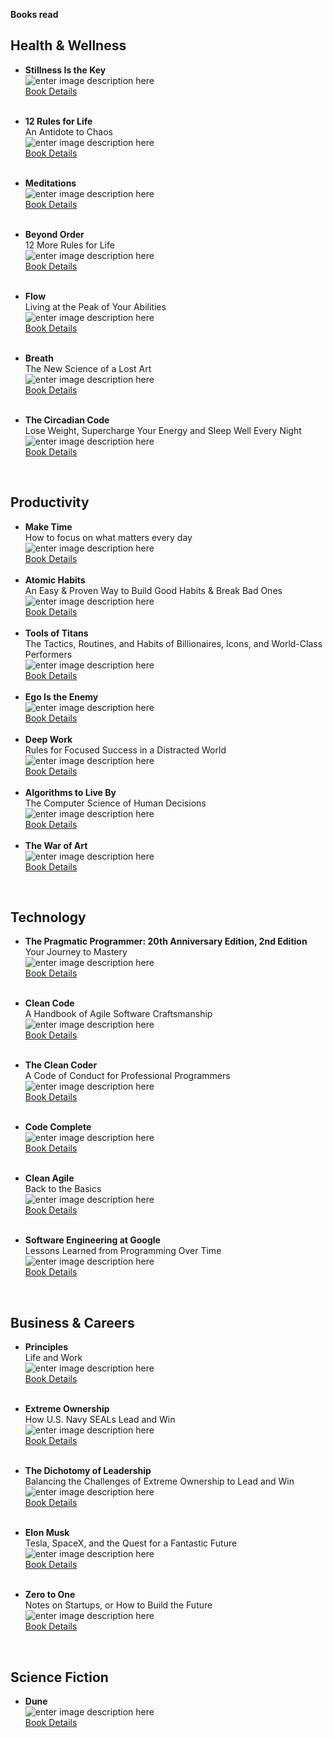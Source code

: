 **Books read**

## Health & Wellness

- **Stillness Is the Key** <br>
![enter image description here](https://m.media-amazon.com/images/I/41nLfY5CujL._SL500_.jpg)<br>
 [Book Details](https://www.amazon.com.mx/Stillness-Key-Ryan-Holiday/dp/0525538585/ref=sr_1_1?__mk_es_MX=%C3%85M%C3%85%C5%BD%C3%95%C3%91&crid=ZY0LMFB25U3X&keywords=Stillness+Is+the+Key&qid=1651784272&sprefix=stillness+is+the+key%2Caps%2C257&sr=8-1)
 <br><br>
- **12 Rules for Life** <br>
An Antidote to Chaos <br>
![enter image description here](https://m.media-amazon.com/images/I/41bK7Jt8k+L._SL500_.jpg)<br>
 [Book Details](https://www.amazon.com.mx/12-Rules-Life-Antidote-Chaos/dp/0345816021/ref=sr_1_1?__mk_es_MX=%C3%85M%C3%85%C5%BD%C3%95%C3%91&crid=31B98RYOQGDCV&keywords=12+Rules+for+Life+An+Antidote+to+Chaos&qid=1651781440&sprefix=12+rules+for+life+an+antidote+to+chaos%2Caps%2C144&sr=8-1)
<br><br>
- **Meditations** <br>
![enter image description here](https://m.media-amazon.com/images/I/51xKjW7Y1bL._SL500_.jpg)<br>
 [Book Details](https://www.amazon.com.mx/Meditations-Marcus-Aurelius/dp/0140449337/ref=sr_1_2?__mk_es_MX=%C3%85M%C3%85%C5%BD%C3%95%C3%91&crid=2GL1JAJCJGDCN&keywords=Meditations&qid=1651781483&sprefix=meditations%2Caps%2C127&sr=8-2)
<br><br>
- **Beyond Order** <br>
12 More Rules for Life <br>
![enter image description here](https://m.media-amazon.com/images/I/41Lp08-lwdL._SL500_.jpg)<br>
 [Book Details](https://www.amazon.com.mx/Beyond-Order-More-Rules-Life/dp/0593084640/ref=sr_1_1?__mk_es_MX=%C3%85M%C3%85%C5%BD%C3%95%C3%91&crid=3UN1C9T5Q2W94&keywords=Beyond+Order+12+More+Rules+for+Life&qid=1651779483&sprefix=beyond+order+12+more+rules+for+life%2Caps%2C130&sr=8-1)
<br><br>
- **Flow** <br>
Living at the Peak of Your Abilities <br>
![enter image description here](https://m.media-amazon.com/images/I/51k3OKO++NL._SL500_.jpg)<br>
 [Book Details](https://www.amazon.com.mx/Flow-Psychology-Mihaly-Csikszentmihalyi-PhD/dp/0061339202/ref=sr_1_1?__mk_es_MX=%C3%85M%C3%85%C5%BD%C3%95%C3%91&crid=2P9YH0PC7UC2A&keywords=Flow+Csikszentmihalyi&qid=1651780065&sprefix=flow+csikszentmihalyi%2Caps%2C146&sr=8-1)
<br><br>
- **Breath** <br>
The New Science of a Lost Art<br>
![enter image description here](https://m.media-amazon.com/images/I/41XuXZcgBzL._SL500_.jpg)<br>
 [Book Details](https://www.amazon.com.mx/Breath-New-Science-Lost-Art/dp/0735213615/ref=sr_1_1?__mk_es_MX=%C3%85M%C3%85%C5%BD%C3%95%C3%91&crid=1H7HTUBCCC13D&keywords=Breath+The+New+Science+of+a+Lost+Art&qid=1651781150&sprefix=breath+the+new+science+of+a+lost+art%2Caps%2C116&sr=8-1)
<br> <br>

- **The Circadian Code** <br>
Lose Weight, Supercharge Your Energy and Sleep Well Every Night<br>
![enter image description here](https://m.media-amazon.com/images/I/51s88yD2xBL._SL500_.jpg)<br>
[Book Details](https://www.amazon.com.mx/Circadian-Code-Supercharge-Transform-Midnight/dp/163565243X/ref=sr_1_1?__mk_es_MX=%C3%85M%C3%85%C5%BD%C3%95%C3%91&crid=3942NVJX9P13R&keywords=The+Circadian+Code&qid=1658418026&sprefix=the+circadian+code%2Caps%2C198&sr=8-1)
<br>

## Productivity

- **Make Time** <br>
How to focus on what matters every day <br>
![enter image description here](https://m.media-amazon.com/images/I/51gQ7pHF-zL._SL500_.jpg)<br>
 [Book Details](https://www.amazon.com.mx/Make-Time-Focus-Matters-English-ebook/dp/B078QSCM3V/ref=sr_1_1?__mk_es_MX=%C3%85M%C3%85%C5%BD%C3%95%C3%91&crid=9LQ8H1Y0UB9N&keywords=Make+Time+How+to+focus+on+what+matters+every+day&qid=1651781825&sprefix=make+time+how+to+focus+on+what+matters+every+day%2Caps%2C214&sr=8-1)
<br><br>
- **Atomic Habits** <br>
An Easy & Proven Way to Build Good Habits & Break Bad Ones <br>
![enter image description here](https://m.media-amazon.com/images/I/513Y5o-DYtL._SL500_.jpg)<br>
 [Book Details](https://www.amazon.com.mx/Atomic-Habits-Proven-Build-Break/dp/0593207092/ref=sr_1_1?__mk_es_MX=%C3%85M%C3%85%C5%BD%C3%95%C3%91&crid=255KX6RQRZGB3&keywords=Atomic+Habits&qid=1651784408&s=amazon-super&sprefix=atomic+habits%2Cspecialty-aps%2C114&sr=8-1&srs=18073069011)
 <br><br>
- **Tools of Titans** <br>
The Tactics, Routines, and Habits of Billionaires, Icons, and World-Class Performers<br>
![enter image description here](https://m.media-amazon.com/images/I/51xVXCYXeGL._SL500_.jpg)<br>
 [Book Details](https://www.amazon.com.mx/s?k=Tools+of+Titans+The+Tactics%2C+Routines%2C+and+Habits+of+Billionaires%2C+Icons%2C+and+World-Class+Performers&__mk_es_MX=%C3%85M%C3%85%C5%BD%C3%95%C3%91&crid=2LNE554QAULYM&sprefix=tools+of+titans+the+tactics+routines+and+habits+of+billionaires+icons+and+world-class+performers%2Caps%2C259&ref=nb_sb_noss)
<br><br>
- **Ego Is the Enemy** <br>
![enter image description here](https://m.media-amazon.com/images/I/41Q8lxKA2OL._SL500_.jpg)<br>
 [Book Details](https://www.amazon.com.mx/Ego-Enemy-Ryan-Holiday/dp/1591847818/ref=sr_1_1?__mk_es_MX=%C3%85M%C3%85%C5%BD%C3%95%C3%91&crid=2TC9583D11MBI&keywords=Ego+Is+the+Enemy&qid=1651781054&sprefix=ego+is+the+enemy%2Caps%2C128&sr=8-1)
<br><br>
- **Deep Work** <br>
Rules for Focused Success in a Distracted World <br>
![enter image description here](https://m.media-amazon.com/images/I/51EJRm2IHOL._SL500_.jpg)<br>
 [Book Details](https://www.amazon.com.mx/Deep-Work-Focused-Success-Distracted/dp/1455586692/ref=sr_1_1?__mk_es_MX=%C3%85M%C3%85%C5%BD%C3%95%C3%91&crid=10FH73QX6QCT1&keywords=Deep+Work+Rules+for+Focused+Success+in+a+Distracted+World&qid=1651781261&sprefix=deep+work+rules+for+focused+success+in+a+distracted+world%2Caps%2C132&sr=8-1)
<br><br>
- **Algorithms to Live By** <br>
The Computer Science of Human Decisions <br>
![enter image description here](https://m.media-amazon.com/images/I/51HiU+5mTwL._SL500_.jpg)<br>
 [Book Details](https://www.amazon.com.mx/Algorithms-Live-Computer-Science-Decisions/dp/1250118360/ref=sr_1_1?__mk_es_MX=%C3%85M%C3%85%C5%BD%C3%95%C3%91&crid=3HLVBKXEDQ9UF&keywords=Algorithms+to+Live+By+The+Computer+Science+of+Human+Decisions&qid=1651781323&s=amazon-super&sprefix=algorithms+to+live+by+the+computer+science+of+human+decisions%2Cspecialty-aps%2C137&sr=8-1)
<br><br>
- **The War of Art** <br>
![enter image description here](https://m.media-amazon.com/images/I/51HxOQqzriL._SL500_.jpg)<br>
 [Book Details](https://www.amazon.com.mx/War-Art-Through-Creative-Battles/dp/1936891026/ref=sr_1_1?__mk_es_MX=%C3%85M%C3%85%C5%BD%C3%95%C3%91&crid=I7TUORDMNJS7&keywords=The+War+of+Art&qid=1651782142&sprefix=the+war+of+art%2Caps%2C119&sr=8-1)
<br>

## Technology
- **The Pragmatic Programmer: 20th Anniversary Edition, 2nd Edition** <br>
Your Journey to Mastery <br>
![enter image description here](https://m.media-amazon.com/images/I/51A8l+FxFNL._SL500_.jpg)<br>
 [Book Details](https://www.amazon.com.mx/Pragmatic-Programmer-Journey-Mastery-Anniversary/dp/0135957052/ref=sr_1_1?__mk_es_MX=%C3%85M%C3%85%C5%BD%C3%95%C3%91&crid=E16I969WBHB4&keywords=The+Pragmatic+Programmer%3A+20th+Anniversary+Edition%2C+2nd+Edition+Your+Journey+to+Mastery&qid=1651779647&sprefix=the+pragmatic+programmer+20th+anniversary+edition+2nd+edition+your+journey+to+mastery%2Caps%2C136&sr=8-1)
<br><br>

- **Clean Code** <br>
A Handbook of Agile Software Craftsmanship<br>
![enter image description here](https://m.media-amazon.com/images/I/41EYLUDaF8L._SL500_.jpg)<br>
[Book Details](https://www.amazon.com.mx/Clean-Code-Handbook-Software-Craftsmanship/dp/0132350882/ref=sr_1_1?__mk_es_MX=%C3%85M%C3%85%C5%BD%C3%95%C3%91&crid=1OJBX2CM7LP8Z&keywords=Clean+Code&qid=1658418356&sprefix=clean+code%2Caps%2C166&sr=8-1)
<br><br>

- **The Clean Coder** <br>
A Code of Conduct for Professional Programmers<br>
![enter image description here](https://m.media-amazon.com/images/I/51VzkJGKrjL._SL500_.jpg)<br>
[Book Details](https://www.amazon.com.mx/Clean-Coder-Conduct-Professional-Programmers/dp/0137081073/ref=sr_1_3?__mk_es_MX=%C3%85M%C3%85%C5%BD%C3%95%C3%91&crid=114AA46WQ16D3&keywords=The+Clean+Coder&qid=1658418474&sprefix=the+clean+coder%2Caps%2C670&sr=8-3)
<br><br>

- **Code Complete** <br>
![enter image description here](https://images-na.ssl-images-amazon.com/images/I/41nvEPEagML._SX408_BO1,204,203,200_.jpg)<br>
[Book Details](https://www.amazon.com.mx/Code-Complete-Steve-McConnell/dp/0735619670/ref=sr_1_1?__mk_es_MX=%C3%85M%C3%85%C5%BD%C3%95%C3%91&crid=1OQV1RXPK425H&keywords=code+complete&qid=1658418523&sprefix=code+complete%2Caps%2C162&sr=8-1)
<br><br>

- **Clean Agile** <br>
 Back to the Basics <br>
![enter image description here](https://m.media-amazon.com/images/I/416ishNzDYL._SL500_.jpg)<br>
[Book Details](https://www.amazon.com.mx/Clean-Agile-Basics-Robert-Martin/dp/0135781868/ref=sr_1_1?__mk_es_MX=%C3%85M%C3%85%C5%BD%C3%95%C3%91&crid=18PYTY8J1UNJP&keywords=clean+agile&qid=1669272048&qu=eyJxc2MiOiIwLjQzIiwicXNhIjoiMC4zMiIsInFzcCI6IjAuMDAifQ%3D%3D&sprefix=clean+agil%2Caps%2C190&sr=8-1)
<br><br>

- **Software Engineering at Google** <br>
 Lessons Learned from Programming Over Time <br>
![enter image description here](https://m.media-amazon.com/images/I/51qxBkkwLpL._SL500_.jpg)<br>
[Book Details](https://www.amazon.com.mx/Software-Engineering-Google-Lessons-Programming/dp/1492082791/ref=sr_1_1?__mk_es_MX=%C3%85M%C3%85%C5%BD%C3%95%C3%91&crid=2J6YML3VN2FO7&keywords=Software+Engineering+at+Google&qid=1669272220&qu=eyJxc2MiOiIwLjMyIiwicXNhIjoiMC4xNiIsInFzcCI6IjAuMzUifQ%3D%3D&sprefix=software+engineering+at+google%2Caps%2C165&sr=8-1)
<br>

## Business & Careers
- **Principles** <br>
Life and Work<br>
![enter image description here](https://m.media-amazon.com/images/I/51UyMOpP+GL._SL500_.jpg)<br>
[Book Details](https://www.amazon.com.mx/Principles-Life-Work-Ray-Dalio/dp/1501124021/ref=sr_1_1?__mk_es_MX=%C3%85M%C3%85%C5%BD%C3%95%C3%91&crid=3GN846VJXXPFE&keywords=Principles+Life+and+Work&qid=1658418745&sprefix=principles+life+and+work%2Caps%2C191&sr=8-1)
<br><br>

- **Extreme Ownership** <br>
How U.S. Navy SEALs Lead and Win<br>
![enter image description here](https://m.media-amazon.com/images/I/51EDhEokzbL._SL500_.jpg)<br>
[Book Details](https://www.amazon.com.mx/Extreme-Ownership-U-S-Navy-Seals/dp/1250183863/ref=sr_1_1?__mk_es_MX=%C3%85M%C3%85%C5%BD%C3%95%C3%91&crid=KL8UI5FCD6EK&keywords=Extreme+Ownership&qid=1658418981&s=amazon-super&sprefix=extreme+ownership%2Cspecialty-aps%2C297&sr=8-1-catcorr&srs=18073069011)
<br><br>

- **The Dichotomy of Leadership** <br>
Balancing the Challenges of Extreme Ownership to Lead and Win<br>
![enter image description here](https://m.media-amazon.com/images/I/51TNJGETIyL._SL500_.jpg)<br>
[Book Details](https://www.amazon.com.mx/Dichotomy-Leadership-Balancing-Challenges-Ownership/dp/1250195772/ref=sr_1_1?__mk_es_MX=%C3%85M%C3%85%C5%BD%C3%95%C3%91&crid=3BXXRN1KHJ1TW&keywords=The+Dichotomy+of+Leadership&qid=1658419198&sprefix=the+dichotomy+of+leadership%2Caps%2C153&sr=8-1)
<br><br>

- **Elon Musk** <br>
Tesla, SpaceX, and the Quest for a Fantastic Future<br>
![enter image description here](https://m.media-amazon.com/images/I/51IQzkj0+NL._SL500_.jpg)<br>
[Book Details](https://www.amazon.com.mx/Elon-Musk-Ashlee-Vance/dp/6077473677/ref=sr_1_1?__mk_es_MX=%C3%85M%C3%85%C5%BD%C3%95%C3%91&crid=TT0EAHM5A7V0&keywords=Elon+Musk&qid=1658419329&sprefix=elon+musk%2Caps%2C149&sr=8-1)
<br><br>

- **Zero to One** <br>
Notes on Startups, or How to Build the Future<br>
![enter image description here](https://m.media-amazon.com/images/I/41UpV7crlHL._SL500_.jpg)<br>
[Book Details](https://www.amazon.com.mx/Zero-One-Notes-Startups-Future/dp/0804139296/ref=sr_1_1?__mk_es_MX=%C3%85M%C3%85%C5%BD%C3%95%C3%91&crid=3KF9ITIP48HPL&keywords=Zero+to+One&qid=1658419436&sprefix=zero+to+one%2Caps%2C159&sr=8-1)
<br>

## Science Fiction
- **Dune** <br>
![enter image description here](https://images-na.ssl-images-amazon.com/images/I/41jBQIJig9L._SX331_BO1,204,203,200_.jpg)<br>
 [Book Details](https://www.amazon.com.mx/Dune-Frank-Herbert/dp/0441013597/ref=sr_1_1?__mk_es_MX=%C3%85M%C3%85%C5%BD%C3%95%C3%91&crid=2ZUVDSJGNPCG0&keywords=dune&qid=1651780689&sprefix=dune%2Caps%2C147&sr=8-1)
 <br>
